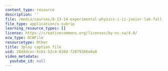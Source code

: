 ```yaml
---
content_type: resource
description: ''
file: /media/courses/8-13-14-experimental-physics-i-ii-junior-lab-fall-2016-spring-2017/28d4dcec5cb152c4838d72879266e0a8_NwbPgoCW5Ro.vtt
file_type: application/x-subrip
learning_resource_types: []
license: https://creativecommons.org/licenses/by-nc-sa/4.0/
ocw_type: OCWFile
resourcetype: Other
title: 3play caption file
uid: 28d4dcec-5cb1-52c4-838d-72879266e0a8
video_metadata:
  youtube_id: null
---
```


